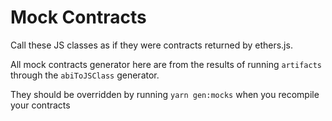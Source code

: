 # Mock Contracts

Call these JS classes as if they were contracts returned by ethers.js.

All mock contracts generator here are from the results of running `artifacts` through the `abiToJSClass` generator.

They should be overridden by running `yarn gen:mocks` when you recompile your contracts